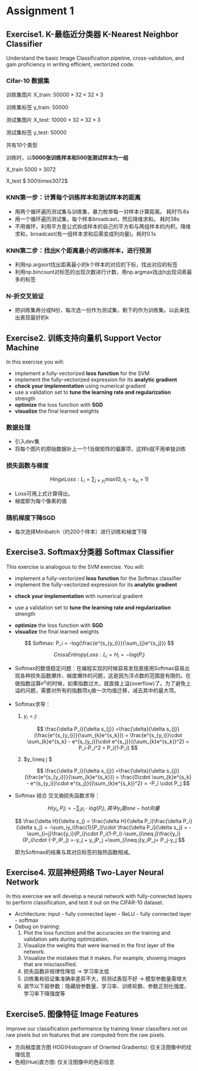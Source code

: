 # Assignment 1

## Exercise1. K-最临近分类器 K-Nearest Neighbor Classifier

Understand the basic Image Classification pipeline, cross-validation, and gain proficiency in writing efficient, vectorized code.

### Cifar-10 数据集

训练集图片 X_train: $50000\times32\times32\times3$

训练集标签 y_train: $50000$

测试集图片 X_test: $10000\times32\times32\times3$

测试集标签 y_test: $50000$

共有10个类型

训练时，以**5000张训练样本和500张测试样本为一组**

X_train $5000\times3072$

X_test  $ 500\times3072$

### KNN第一步：计算每个训练样本和测试样本的距离

* 用两个循环遍历测试集与训练集，暴力枚举每一对样本计算距离。 耗时15.6s
* 用一个循环遍历测试集，每个样本broadcast，然后降维求和。 耗时38s
* 不用循环，利用平方差公式拆成样本的自己的平方和与两组样本的内积。降维求和，broadcast(有一组样本求和后需变成列向量)。耗时0.1s

### KNN第二步：找出K个距离最小的训练样本，进行预测

* 利用np.argsort找出距离最小的k个样本的对应的下标，找出对应的标签
* 利用np.bincount对标签的出现次数进行计数，用np.argmax找出h出现词素最多的标签

### N-折交叉验证

* 把训练集再分成N份，每次选一份作为测试集，剩下的作为训练集。以此来找出表现最好的k

## Exercise2. 训练支持向量机 Support Vector Machine

In this exercise you will:

- implement a fully-vectorized **loss function** for the SVM
- implement the fully-vectorized expression for its **analytic gradient**
- **check your implementation** using numerical gradient
- use a validation set to **tune the learning rate and regularization** strength
- **optimize** the loss function with **SGD**
- **visualize** the final learned weights

### 数据处理

- 引入dev集
- 将每个图片的原始数据补上一个1当做矩阵的偏置项，这样b就不用单独训练

### 损失函数与梯度

$$
Hinge Loss:L_i = \sum_{j\neq y_i}max(0, s_j-s_{y_i} + 1)
$$

* Loss可用上式计算得出。
* 梯度即为每个像素的值

### 随机梯度下降SGD

* 每次选择Minibatch（约200个样本）进行训练和梯度下降

## Exercise3. Softmax分类器 Softmax Classifier

This exercise is analogous to the SVM exercise. You will:

- implement a fully-vectorized **loss function** for the Softmax classifier
- implement the fully-vectorized expression for its **analytic gradient**

* **check your implementation** with numerical gradient

- use a validation set to **tune the learning rate and regularization** strength

* **optimize** the loss function with **SGD**
* **visualize** the final learned weights

$$
Softmax: P_i = -log(\frac{e^{s_{y_i}}}{\sum_{j}e^{s_j}})
$$

$$
Cross Entropy Loss: L_i = H_i = -log(P_i)
$$

- Softmax的数值稳定问题：在编程实现的时候容易发现直接用Softmax容易出现各种损失函数爆炸、梯度爆炸的问题，这是因为浮点数的范围是有限的。在做指数运算$e^{s_j}$的时候，如果指数过大，就直接上溢(overflow)了。为了避免上溢的问题，需要对所有的指数项$s_j$做一次均值迁移，减去其中的最大项。
- Softmax求导：

  1. $y_i = j$:

     $$
     \frac{\delta P_i}{\delta s_{j}} =\frac{\delta}{\delta s_{j}}(\frac{e^{s_{y_i}}}{\sum_{k}e^{s_k}}) = \frac{e^{s_{y_i}}\cdot \sum_{k}e^{s_k} - e^{s_{y_i}}\cdot e^{s_j}}{(\sum_{k}e^{s_k})^2} = P_i-P_i^2 = P_i(1-P_i)
     $$
  2. $y_i\neq j $

     $$
     \frac{\delta P_i}{\delta s_{j}} =\frac{\delta}{\delta s_{j}}(\frac{e^{s_{y_i}}}{\sum_{k}e^{s_k}}) = \frac{0\cdot \sum_{k}e^{s_k} - e^{s_{y_i}}\cdot e^{s_j}}{(\sum_{k}e^{s_k})^2} = -P_i \cdot P_j
     $$
- Softmax 结合 交叉熵损失函数求导：

  $$
  H(y_i,P_i) = -\sum_iy_i\cdot log(P_i), 其中y_i是one-hot向量
  $$

  $$
  \frac{\delta H}{\delta s_j} = \frac{\delta H}{\delta P_i}\frac{\delta P_i}{\delta s_j} = -\sum_iy_i\frac{1}{P_i}\cdot \frac{\delta P_i}{\delta s_j} = -\sum_{i=j}\frac{y_i}{P_i}\cdot P_i(1-P_i)-\sum_{i\neq j}\frac{y_i}{P_i}\cdot (-P_iP_j) =-y_j + y_jP_j +\sum_{i\neq j}y_iP_j= P_j-y_j
  $$

  即为Softmax的结果与其对应标签的独热函数相减。

## Exercise4. 双层神经网络 Two-Layer Neural Network

In this exercise we will develop a neural network with fully-connected layers to perform classification, and test it out on the CIFAR-10 dataset.

- Architecture: input - fully connected layer - ReLU - fully connected layer - softmax
- Debug on training:
  1. Plot the loss function and the accuracies on the training and validation sets during optimization.
  2. Visualize the weights that were learned in the first layer of the network.
  3. Visualize the mistakes that it makes. For example, showing images that are misclassified.
  4. 损失函数非规律性降低 -> 学习率太低
  5. 训练集和验证集准确率差异不大，但测试表现不好 -> 模型参数量需增大
  6. 调节以下超参数：隐藏层参数量、学习率、训练轮数、参数正则化强度、学习率下降强度等

## Exercise5. 图像特征 Image Features

Improve our classification performance by training linear classifiers not on raw pixels but on features that are computed from the raw pixels.

* 方向梯度直方图 HOG(Histogram of Oriented Gradients): 仅关注图像中的纹理信息
* 色相(Hue)直方图: 仅关注图像中的色彩信息
